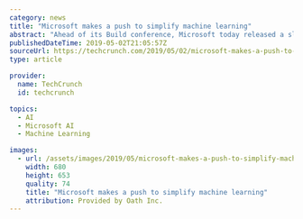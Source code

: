 ```yaml
---
category: news
title: "Microsoft makes a push to simplify machine learning"
abstract: "Ahead of its Build conference, Microsoft today released a slew of new machine learning products and tweaks to some of its existing services. These range from no-code tools to hosted notebooks, with a number of new APIs and other services in-between. The core theme, here, though, is that Microsoft is continuing its strategy of democratizing access to AI. Ahead of the release, I sat down with Microsoft's Eric Boyd, the company's corporate vice..."
publishedDateTime: 2019-05-02T21:05:57Z
sourceUrl: https://techcrunch.com/2019/05/02/microsoft-makes-a-push-to-simplify-machine-learning/
type: article

provider:
  name: TechCrunch
  id: techcrunch

topics:
  - AI
  - Microsoft AI
  - Machine Learning

images:
  - url: /assets/images/2019/05/microsoft-makes-a-push-to-simplify-machine-learning-1.jpg
    width: 680
    height: 653
    quality: 74
    title: "Microsoft makes a push to simplify machine learning"
    attribution: Provided by Oath Inc.
---
```

